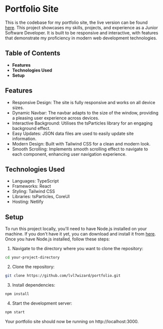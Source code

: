 # Portfolio Site

This is the codebase for my portfolio site, the live version can be found [here](https://dave-judge-portfolio.netlify.app/). This project showcases my skills, projects, and experience as a Junior Software Developer. It is built to be responsive and interactive, with features that demonstrate my proficiency in modern web development technologies.

## Table of Contents
- **Features**
- **Technologies Used**
- **Setup**

## Features
- Responsive Design: The site is fully responsive and works on all device sizes.
- Dynamic Navbar: The navbar adapts to the size of the window, providing a pleasing user experience across devices.
- Interactive Background: Utilises the tsParticles library for an engaging background effect.
- Easy Updates: JSON data files are used to easily update site information.
- Modern Design: Built with Tailwind CSS for a clean and modern look.
- Smooth Scrolling: Implements smooth scrolling effect to navigate to each component, enhancing user navigation experience.

## Technologies Used
- Languages: TypeScript
- Frameworks: React
- Styling: Tailwind CSS
- Libraries: tsParticles, CoreUI
- Hosting: Netlify

## Setup
To run this project locally, you'll need to have Node.js installed on your machine. If you don't have it yet, you can download and install it from [here](https://nodejs.org/). Once you have Node.js installed, follow these steps:

1. Navigate to the directory where you want to clone the repository:
```sh
cd your-project-directory
```
2. Clone the repository:
```sh
git clone https://github.com/lvl7wizard/portfolio.git
```
3. Install dependencies:
```sh
npm install
```
4. Start the development server:
```sh
npm start
```
Your portfolio site should now be running on http://localhost:3000.
